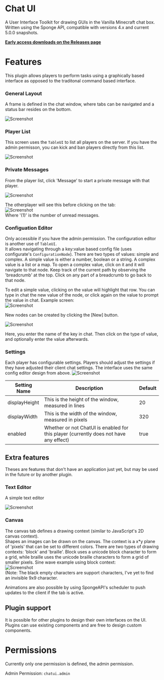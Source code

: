# Chat UI
A User Interface Toolkit for drawing GUIs in the Vanilla Minecraft chat box.  
Written using the Sponge API, compatible with versions 4.x and current 5.0.0 snapshots.

[__Early access downloads on the Releases page__](https://github.com/simon816/ChatUI/releases)

# Features
This plugin allows players to perform tasks using a graphically based interface as opposed to the traditonal command based interface.

### General Layout
A frame is defined in the chat window, where tabs can be navigated and a status bar resides on the bottom.

![Screenshot](http://puu.sh/r7v5K/3cb846506d.png)

### Player List
This screen uses the `TableUI` to list all players on the server. If you have the admin permisson, you can kick and ban players directly from this list.

![Screenshot](http://puu.sh/r7wtT/6c716a6341.png)


### Private Messages
From the player list, click 'Message' to start a private message with that player.

![Screenshot](http://puu.sh/r7wF5/ea5ee34efa.png)

The otherplayer will see this before clicking on the tab:  
![Screenshot](http://puu.sh/r7wM9/e0e7ab506a.png)  
Where '(1)' is the number of unread messages.

### Configuation Editor
Only accessible if you have the admin permission.
The configuration editor is another use of `TableUI`.  
It allows navigating through a key:value based config file (uses configurate's `ConfigurationNode`).
There are two types of values: simple and complex.
A simple value is either a number, boolean or a string. A complex value is a list or a map.
To open a complex value, click on it and it will navigate to that node. Keep track of the current path by observing the 'breadcrumb' at the top. Click on any part of a breadcrumb to go back to that node.

To edit a simple value, clicking on the value will highlight that row. You can type in chat the new value of the node, or click again on the value to prompt the value in chat.
Example screen:  
![Screenshot](http://puu.sh/r7wX9/5c7d8fa2f1.png)

New nodes can be created by clicking the [New] button.

![Screenshot](http://puu.sh/r7x3W/15c9b470cd.png)

Here, you enter the name of the key in chat. Then click on the type of value, and optionally enter the value afterwards.

### Settings
Each player has configurable settings. Players should adjust the settings if they have adjusted their client chat settings.
The interface uses the same config editor design from above.
![Screenshot](http://puu.sh/r7vFQ/99cf6a79ee.png)


| Setting Name  | Description                                                                           | Default |
|---------------|---------------------------------------------------------------------------------------|---------|
| displayHeight | This is the height of the window, measured in lines                                   | 20      |
| displayWidth  | This is the width of the window, measured in pixels                                   | 320     |
| enabled       | Whether or not ChatUI is enabled for this player (currently does not have any effect) | true    |

## Extra features
Theses are features that don't have an application just yet, but may be used in the future or by another plugin.

### Text Editor
A simple text editor

![Screenshot](http://puu.sh/r7xej/3b1bc42ba2.png)

### Canvas
The canvas tab defines a drawing context (similar to JavaScript's 2D canvas context).  
Shapes an images can be drawn on the canvas. The context is a x*y plane of 'pixels' that can be set to different colors.
There are two types of drawing contexts: 'block' and 'braille'. Block uses a unicode block character to form a grid, while braille uses the unicode braille characters to form a grid of smaller pixels.
Sine wave example using block context:  
![Screenshot](http://puu.sh/r7xvd/9625e07747.png)  
(Note: The black empty characters are support characters, I've yet to find an invisible 9x9 character.

Animations are also possible by using SpongeAPI's scheduler to push updates to the client if the tab is active.

## Plugin support

It is possible for other plugins to design their own interfaces on the UI.
Plugins can use existing components and are free to design custom components.

# Permissions
Currently only one permission is defined, the admin permission.

Admin Permission: `chatui.admin`
